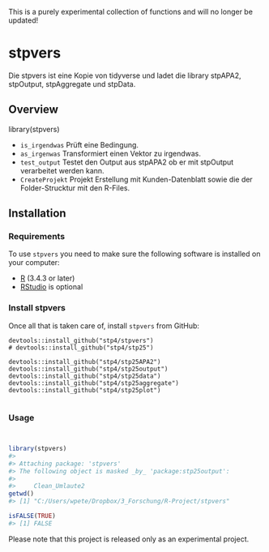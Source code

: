 
<!-- README.md is generated from README.Rmd. Please edit that file -->



This is a purely experimental collection of functions and will no longer be updated!


# stpvers

Die stpvers ist eine Kopie von tidyverse und ladet die library stpAPA2,
stpOutput, stpAggregate und stpData.

## Overview

library(stpvers)

  - `is_irgendwas` Prüft eine Bedingung.
  - `as_irgenwas` Transformiert einen Vektor zu irgendwas.
  - `test_output` Testet den Output aus stpAPA2 ob er mit stpOutput
    verarbeitet werden kann.
  - `CreateProjekt` Projekt Erstellung mit Kunden-Datenblatt sowie die
    der Folder-Strucktur mit den R-Files.

## Installation

### Requirements

To use `stpvers` you need to make sure the following software is
installed on your computer:

  - [R](http://www.r-project.org/) (3.4.3 or later)
  - [RStudio](http://www.rstudio.com/) is optional

### Install stpvers

Once all that is taken care of, install `stpvers` from GitHub:

``` {r}
devtools::install_github("stp4/stpvers")
# devtools::install_github("stp4/stp25")

devtools::install_github("stp4/stp25APA2")
devtools::install_github("stp4/stp25output")
devtools::install_github("stp4/stp25data")
devtools::install_github("stp4/stp25aggregate")
devtools::install_github("stp4/stp25plot")
 
```

### Usage

``` r


library(stpvers)
#> 
#> Attaching package: 'stpvers'
#> The following object is masked _by_ 'package:stp25output':
#> 
#>     Clean_Umlaute2
getwd()
#> [1] "C:/Users/wpete/Dropbox/3_Forschung/R-Project/stpvers"

isFALSE(TRUE)
#> [1] FALSE
```

Please note that this project is released only as an experimental
project.
